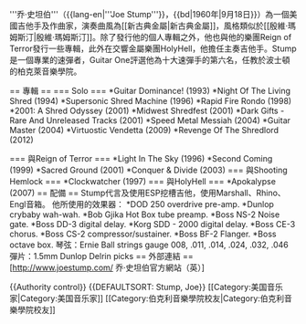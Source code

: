 '''乔·史坦伯'''（{{lang-en|'''Joe Stump'''}}，{{bd|1960年|9月18日}}）為一個美國吉他手及作曲家，演奏曲風為[[新古典金屬|新古典金屬]]，風格類似於[[殷維·瑪姆斯汀|殷維·瑪姆斯汀]]。除了發行他的個人專輯之外，他也與他的樂團Reign of Terror發行一些專輯，此外在交響金屬樂團HolyHell，他擔任主奏吉他手。Stump是一個專業的速彈者，Guitar One評選他為十大速彈手的第六名，任教於波士頓的柏克萊音樂學院。

== 專輯 ==
=== Solo ===
*Guitar Dominance! (1993)
*Night Of The Living Shred (1994)
*Supersonic Shred Machine (1996)
*Rapid Fire Rondo (1998)
*2001: A Shred Odyssey (2001)
*Midwest Shredfest (2001)
*Dark Gifts - Rare And Unreleased Tracks (2001)
*Speed Metal Messiah (2004)
*Guitar Master (2004)
*Virtuostic Vendetta (2009)
*Revenge Of The Shredlord (2012)

=== 與Reign of Terror ===
*Light In The Sky (1996)
*Second Coming (1999)
*Sacred Ground (2001)
*Conquer & Divide (2003)
=== 與Shooting Hemlock ===
*Clockwatcher (1997)
=== 與HolyHell ===
*Apokalypse (2007)
== 配備 ==
Stump代言及使用ESP挖槽吉他，使用Marshall、Rhino、Engl音箱。
他所使用的效果器：
*DOD 250 overdrive pre-amp.
*Dunlop crybaby wah-wah.
*Bob Gjika Hot Box tube preamp.
*Boss NS-2 Noise gate.
*Boss DD-3 digital delay.
*Korg SDD - 2000 digital delay.
*Boss CE-3 chorus.
*Boss CS-2 compressor/sustainer.
*Boss BF-2 Flanger.
*Boss octave box.
琴弦：Ernie Ball strings gauge 008, .011, .014, .024, .032, .046
彈片：1.5mm Dunlop Delrin picks
== 外部連結 ==
[http://www.joestump.com/ 乔·史坦伯官方網站（英）]

{{Authority control}}
{{DEFAULTSORT: Stump, Joe}}
[[Category:美国音乐家|Category:美国音乐家]]
[[Category:伯克利音樂學院校友|Category:伯克利音樂學院校友]]